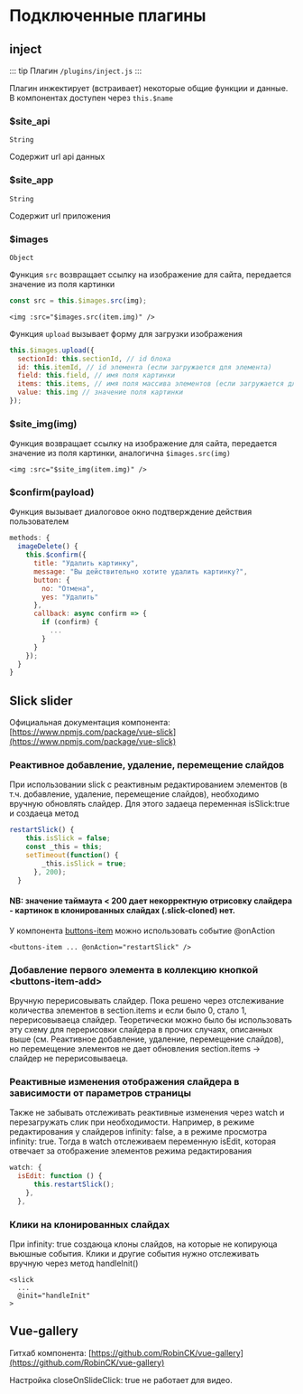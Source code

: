 # Подключенные плагины

## inject

::: tip Плагин
`/plugins/inject.js`
:::

Плагин инжектирует (встраивает) некоторые общие функции и данные. В компонентах доступен через `this.$name`

### \$site_api

`String`

Содержит url api данных

### \$site_app

`String`

Содержит url приложения

### \$images

`Object`

Функция `src` возвращает ссылку на изображение для сайта, передается значение из поля картинки

```js
const src = this.$images.src(img);
```

```vue
<img :src="$images.src(item.img)" />
```

Функция `upload` вызывает форму для загрузки изображения

```js
this.$images.upload({
  sectionId: this.sectionId, // id блока
  id: this.itemId, // id элемента (если загружается для элемента)
  field: this.field, // имя поля картинки
  items: this.items, // имя поля массива элементов (если загружается для элемента)
  value: this.img // значение поля картинки
});
```

### \$site_img(img)

Функция возвращает ссылку на изображение для сайта, передается значение из поля картинки, аналогична `$images.src(img)`

```vue
<img :src="$site_img(item.img)" />
```

### \$confirm(payload)

Функция вызывает диалоговое окно подтверждение действия пользователем

```js
methods: {
  imageDelete() {
    this.$confirm({
      title: "Удалить картинку",
      message: "Вы действительно хотите удалить картинку?",
      button: {
        no: "Отмена",
        yes: "Удалить"
      },
      callback: async confirm => {
        if (confirm) {
          ...
        }
      }
    });
  }
}
```

## Slick slider

Официальная документация компонента: [https://www.npmjs.com/package/vue-slick](https://www.npmjs.com/package/vue-slick)

### Реактивное добавление, удаление, перемещение слайдов

При использовании slick с реактивным редактированием элементов (в т.ч. добавление, удаление, перемещение слайдов), необходимо вручную обновлять слайдер. Для этого задаеца переменная isSlick:true и создаеца метод

```js
restartSlick() {
    this.isSlick = false;
    const _this = this;
    setTimeout(function() {
        _this.isSlick = true;
      }, 200);
  }
```

#### NB: значение таймаута < 200 дает некорректную отрисовку слайдера - картинок в клонированных слайдах (.slick-cloned) нет.

У компонента [buttons-item](/components/admin/ButtonsItem.vue) можно использовать событие @onAction

```vue
<buttons-item ... @onAction="restartSlick" />
```

### Добавление первого элемента в коллекцию кнопкой \<buttons-item-add\>

Вручную перерисовывать слайдер. Пока решено через отслеживание количества элементов в section.items и если было 0, стало 1, перерисовываеца слайдер. Теоретически можно было бы использовать эту схему для перерисовки слайдера в прочих случаях, описанных выше (см. Реактивное добавление, удаление, перемещение слайдов), но перемещение элементов не дает обновления section.items -> слайдер не перерисовываеца.

### Реактивные изменения отображения слайдера в зависимости от параметров страницы

Также не забывать отслеживать реактивные изменения через watch и перезагружать слик при необходимости. Например, в режиме редактирования у слайдеров infinity: false, а в режиме просмотра infinity: true. Тогда в watch отслеживаем переменную isEdit, которая отвечает за отображение элементов режима редактирования

```js
watch: {
  isEdit: function () {
      this.restartSlick();
    },
  },
```

### Клики на клонированных слайдах

При infinity: true создаюца клоны слайдов, на которые не копируюца вьюшные события. Клики и другие события нужно отслеживать вручную через метод handleInit()

```vue
<slick
  ...
  @init="handleInit"
>
```

## Vue-gallery

Гитхаб компонента: [https://github.com/RobinCK/vue-gallery](https://github.com/RobinCK/vue-gallery)

Настройка closeOnSlideClick: true не работает для видео.
